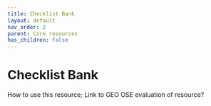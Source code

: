 ```yaml
---
title: Checklist Bank
layout: default
nav_order: 2
parent: Core resources
has_children: false
---
```


# Checklist Bank

How to use this resource; Link to GEO OSE evaluation of resource?